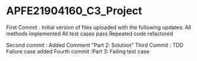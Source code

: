 # APFE21904160_C3_Project
First Commit : Initial version of files uploaded with the following updates:
        All methods implemented
        All test cases pass
        Repeated code refactored

Second commit : Added Comment "Part 2: Solution"
Third Commit : TDD Failure case added
Fourth commit :Part 3: Failing test case
